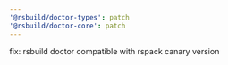 ```yaml
---
'@rsbuild/doctor-types': patch
'@rsbuild/doctor-core': patch
---
```


fix: rsbuild doctor compatible with rspack canary version
